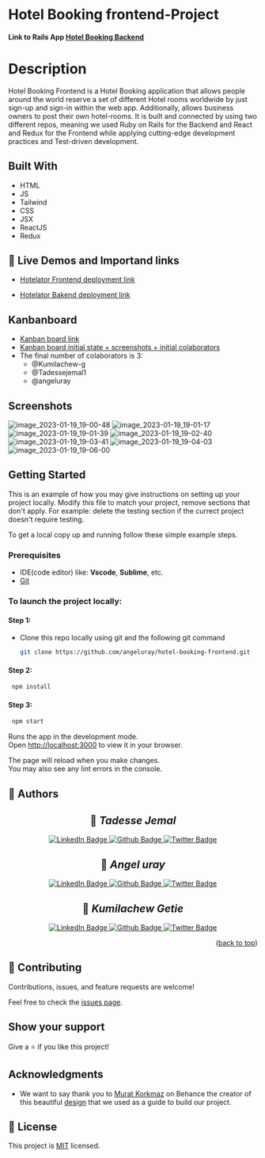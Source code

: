 # Hotel Booking frontend-Project

#### Link to Rails App [Hotel Booking Backend](https://github.com/angeluray/hotel-booking-backend.git)

# Description

Hotel Booking Frontend is a Hotel Booking application that allows people around the world reserve a set of different Hotel rooms worldwide by just sign-up and sign-in within the web app. Additionally, allows business owners to post their own hotel-rooms. It is built and connected by using two different repos, meaning we used Ruby on Rails for the Backend and React and Redux for the Frontend while applying cutting-edge development practices and Test-driven development.

## Built With

- HTML
- JS
- Tailwind
- CSS
- JSX
- ReactJS
- Redux

<!-- LIVE DEMO -->

## 🚀 Live Demos and Importand links <a name="live-demo"></a>

- [Hotelator Frontend deployment link](https://inspiring-kashata-9d9dfc.netlify.app/)

- [Hotelator Bakend deployment link](https://hotelator.onrender.com)

## Kanbanboard

- [Kanban board link](https://github.com/users/angeluray/projects/2)
- [Kanban board initial state + screenshots + initial colaborators](https://github.com/angeluray/hotel-booking-backend/issues/15)
- The final number of colaborators is 3:
   - @Kumilachew-g
   - @Tadessejemal1 
   - @angeluray

## Screenshots

![image_2023-01-19_19-00-48](https://user-images.githubusercontent.com/97189760/213582355-7102d3bb-4878-4fe2-8207-ddb6ac574844.png)
![image_2023-01-19_19-01-17](https://user-images.githubusercontent.com/97189760/213582378-7a3e0f7f-f044-4f04-a30f-bba6f60cb7ec.png)
![image_2023-01-19_19-01-39](https://user-images.githubusercontent.com/97189760/213582402-44439e5e-4efb-468e-ae6c-84c791fc7bcb.png)
![image_2023-01-19_19-02-40](https://user-images.githubusercontent.com/97189760/213582424-5e6044ab-6a6c-413c-9366-2ad717f7cb4e.png)
![image_2023-01-19_19-03-41](https://user-images.githubusercontent.com/97189760/213582468-966eea6e-e585-467a-aa87-99c861f6b4dd.png)
![image_2023-01-19_19-04-03](https://user-images.githubusercontent.com/97189760/213582560-a72aaa97-70a9-40a1-a751-4165db79099f.png)
![image_2023-01-19_19-06-00](https://user-images.githubusercontent.com/97189760/213582599-cd6585ad-80df-4ac3-8e15-f12a3abe3006.png)

## Getting Started

This is an example of how you may give instructions on setting up your project locally. Modify this file to match your project, remove sections that don't apply. For example: delete the testing section if the currect project doesn't require testing.

To get a local copy up and running follow these simple example steps.

### Prerequisites

- IDE(code editor) like: **Vscode**, **Sublime**, etc.
- [Git](https://www.linode.com/docs/guides/how-to-install-git-on-linux-mac-and-windows/)

### To launch the project locally:

#### Step 1:

- Clone this repo locally using git and the following git command

  ```sh
  git clone https://github.com/angeluray/hotel-booking-frontend.git
  ```

#### Step 2:

```sh
 npm install
```

#### Step 3:

```sh
 npm start
```

Runs the app in the development mode.\
Open [http://localhost:3000](http://localhost:3000) to view it in your browser.

The page will reload when you make changes.\
You may also see any lint errors in the console.

<!-- AUTHORS -->

## 👥 Authors <a name="authors"></a>

<div id="badges"align="center">

## 👤 _Tadesse Jemal_

</div>
<div id="badges"align="center">
  <a href="https://www.linkedin.com/in/tadesse-jemal-7b7058204/">
    <img src="https://img.shields.io/badge/LinkedIn-blue?style=for-the-badge&logo=linkedin&logoColor=white" alt="LinkedIn Badge"/>
  </a>
  <a href="https://github.com/Tadessejemal1/Tadessejemal1">
    <img src="https://img.shields.io/badge/github-black?style=for-the-badge&logo=github&logoColor=white" alt="Github Badge"/>
  </a>
  <a href="https://twitter.com/TadesseJemal2">
    <img src="https://img.shields.io/badge/Twitter-blue?style=for-the-badge&logo=twitter&logoColor=white" alt="Twitter Badge"/>
  </a>
</div>
<div id="badges"align="center">

## 👤 _Angel uray_

</div>

<div id="badges"align="center">
  <a href="www.linkedin.com/in/angeluray-jobs">
    <img src="https://img.shields.io/badge/LinkedIn-blue?style=for-the-badge&logo=linkedin&logoColor=white" alt="LinkedIn Badge"/>
  </a>
  <a href="https://github.com/angeluray">
    <img src="https://img.shields.io/badge/github-black?style=for-the-badge&logo=github&logoColor=white" alt="Github Badge"/>
  </a>
  <a href="https://twitter.com/atangeluray">
    <img src="https://img.shields.io/badge/Twitter-blue?style=for-the-badge&logo=twitter&logoColor=white" alt="Twitter Badge"/>
  </a>
</div>
<div id="badges"align="center">

## 👤 _Kumilachew Getie_

</div>

<div id="badges"align="center">
  <a href="https://www.linkedin.com/in/kumilachew-getie-0356bb157/">
    <img src="https://img.shields.io/badge/LinkedIn-blue?style=for-the-badge&logo=linkedin&logoColor=white" alt="LinkedIn Badge"/>
  </a>
  <a href="https://github.com/Kumilachew-g/">
    <img src="https://img.shields.io/badge/github-black?style=for-the-badge&logo=github&logoColor=white" alt="Github Badge"/>
  </a>
  <a href="https://github.com/Kumilachew-g/">
    <img src="https://img.shields.io/badge/Twitter-blue?style=for-the-badge&logo=twitter&logoColor=white" alt="Twitter Badge"/>
  </a>
</div>

<p align="right">(<a href="#readme-top">back to top</a>)</p>

## 🤝 Contributing

Contributions, issues, and feature requests are welcome!

Feel free to check the [issues page](../../issues/).

## Show your support

Give a ⭐️ if you like this project!

## Acknowledgments

- We want to say thank you to [Murat Korkmaz](https://www.behance.net/muratk) on Behance the creator of this beautiful [design](https://www.behance.net/gallery/26425031/Vespa-Responsive-Redesign) that we used as a guide to build our project.

## 📝 License

This project is [MIT](./MIT.md) licensed.
